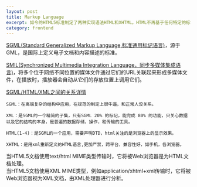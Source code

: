 ```yaml
---
layout: post
title: Markup Language
excerpt: 如今的HTML5标准制定了两种实现语法HTML和XHTML。HTML不再基于任何特定的标记语言系统，它有自己完整的标准。而XHTML是XML的一个应用。
category: frontend
---
```


[SGML(Standard Generalized Markup Language,标准通用标记语言)](https://blog.csdn.net/github_39030531/article/details/72854443)，源于GML，是国际上定义电子文档和内容描述的标准。

[SMIL(Synchronized Multimedia Integration Language，同步多媒体集成语言)](https://wiki.mbalib.com/wiki/SMIL)，将多个位于网络不同位置的媒体文件通过它们的URL关联起来形成多媒体文件，在播放时，播放器会自动从它们的存放位置上调用它们。

[SGML/HTML/XML之间的关系详情](https://www.2cto.com/kf/201801/713962.html)
```
SGML：在高端复杂的结构中应用，在规范的制定上很牛逼，和正常人没关系。

XML：是SGML的一个精简的子集，只有SGML 20% 的标记，能完成 80% 的功能，只关心数据以及它的结构的本身，是普遍的数据存储，操作，和传输的工具。

HTML(1-4)：是SGML的一个应用，需要声明DTD，html关注的是浏览器上的显示效果。

XHTML：是用xml重新定义的HTML语言,更加严禁，跨平台，兼容性好，如手机，各浏览器。
```

当HTML5文档使用text/html MIME类型传输时，它将被Web浏览器是为HTML文档处理。   
当HTML5文档使用XML MIME类型，例如application/xhtml+xml传输时，它将被Web浏览器视为XML文档，由XML处理器进行分析。